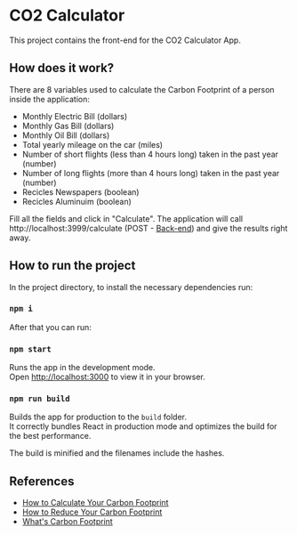 # CO2 Calculator

This project contains the front-end for the CO2 Calculator App. 

## How does it work?

There are 8 variables used to calculate the Carbon Footprint of a person inside the application: 

* Monthly Electric Bill (dollars)
* Monthly Gas Bill (dollars)
* Monthly Oil Bill (dollars)
* Total yearly mileage on the car (miles)
* Number of short flights (less than 4 hours long) taken in the past year (number)
* Number of long flights (more than 4 hours long) taken in the past year (number)
* Recicles Newspapers (boolean)
* Recicles Aluminuim (boolean)

Fill all the fields and click in "Calculate". The application will call http://localhost:3999/calculate (POST - [Back-end](https://github.com/luisdi4s/co2calculator-api/blob/main/index.js)) and give the results right away. 

## How to run the project

In the project directory, to install the necessary dependencies run: 

### `npm i`

After that you can run:

### `npm start`

Runs the app in the development mode.\
Open [http://localhost:3000](http://localhost:3000) to view it in your browser.

### `npm run build`

Builds the app for production to the `build` folder.\
It correctly bundles React in production mode and optimizes the build for the best performance.

The build is minified and the filenames include the hashes.

## References
* [How to Calculate Your Carbon Footprint](https://justenergy.com/blog/how-to-calculate-your-carbon-footprint/)
* [How to Reduce Your Carbon Footprint](https://justenergy.com/blog/how-to-calculate-your-carbon-footprint/](https://sustainability.georgetown.edu/community-engagement/things-you-can-do/))
* [What's Carbon Footprint](https://www.conservation.org/stories/what-is-a-carbon-footprint) 
